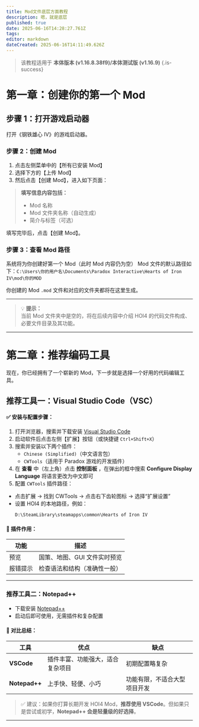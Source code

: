 ```yaml
---
title: Mod文件底层方面教程
description: 嗯，就是底层
published: true
date: 2025-06-16T14:28:27.761Z
tags: 
editor: markdown
dateCreated: 2025-06-16T14:11:49.626Z
---
```


> 该教程适用于 **本体版本 (v1.16.8.38f9)/本体测试版 (v1.16.9)**
{.is-success}

# 第一章：创建你的第一个 Mod

## 步骤 1：打开游戏启动器

打开《钢铁雄心 IV》的游戏启动器。

### 步骤 2：创建 Mod

1. 点击左侧菜单中的【所有已安装 Mod】
2. 选择下方的【上传 Mod】
3. 然后点击【创建 Mod】，进入如下页面：

> **填写信息内容包括：**
> - Mod 名称
> - Mod 文件夹名称（自动生成）
> - 简介与标签（可选）

填写完毕后，点击【创建 Mod】。

### 步骤 3：查看 Mod 路径

系统将为你创建好第一个 Mod（此时 Mod 内容仍为空）
Mod 文件的默认路径如下：`C:\Users\你的用户名\Documents\Paradox Interactive\Hearts of Iron IV\mod\你的MOD
`

你创建的 Mod `.mod` 文件和对应的文件夹都将在这里生成。

---

> 💡 **提示：**  
> 当前 Mod 文件夹中是空的，将在后续内容中介绍 HOI4 的代码文件构成、必要文件目录及其功能。

---

# 第二章：推荐编码工具

现在，你已经拥有了一个崭新的 Mod，下一步就是选择一个好用的代码编辑工具。

## 推荐工具一：Visual Studio Code（VSC）

#### ✅ 安装与配置步骤：

1. 打开浏览器，搜索并下载安装 [Visual Studio Code](https://code.visualstudio.com/)
2. 启动软件后点击左侧【扩展】按钮（或快捷键 `Ctrl+Shift+X`）
3. 搜索并安装以下两个插件：
   - `Chinese (Simplified)`（中文语言包）
   - `CWTools`（适用于 Paradox 游戏的开发插件）
4. 在 **查看** 中（左上角）点击 **控制面板** ，在弹出的框中搜索 **Configure Display Language** 将语言更改为中文即可
5. 配置 `CWTools` 插件路径：
- 点击扩展 → 找到 CWTools → 点击右下齿轮图标 → 选择“扩展设置”
- 设置 HOI4 的本地路径，例如：
  ```
  D:\SteamLibrary\steamapps\common\Hearts of Iron IV
  ```

#### 🔧 插件作用：

| 功能 | 描述 |
|------|------|
| 预览 | 国策、地图、GUI 文件实时预览 |
| 报错提示 | 检查语法和结构（准确性一般） |

---

### 推荐工具二：Notepad++

- 下载安装 [Notepad++](https://notepad-plus-plus.org/)
- 启动后即可使用，无需插件和复杂配置

#### 📌 对比总结：

| 工具 | 优点 | 缺点 |
|------|------|------|
| **VSCode** | 插件丰富、功能强大，适合复杂项目 | 初期配置略复杂 |
| **Notepad++** | 上手快、轻便、小巧 | 功能有限，不适合大型项目开发 |


> ✅ 建议：如果你打算长期开发 HOI4 Mod，**推荐使用 VSCode**。但如果只是尝试或初学，**Notepad++ 会是轻量级的好选择**。

---





